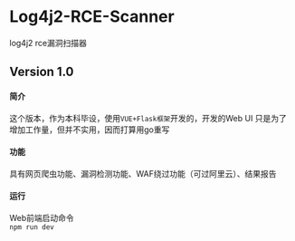 # Log4j2-RCE-Scanner
 log4j2 rce漏洞扫描器
## Version 1.0
#### 简介
 这个版本，作为本科毕设，使用`VUE+Flask框架`开发的，开发的Web UI 只是为了增加工作量，但并不实用，因而打算用go重写
#### 功能
 具有网页爬虫功能、漏洞检测功能、WAF绕过功能（可过阿里云）、结果报告  
#### 运行
 Web前端启动命令  
 `npm run dev`   
